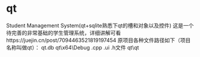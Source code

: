 # qt
Student Management System(qt+sqlite熟悉下qt的槽和对象以及控件)
这是一个待完善的非常基础的学生管理系统，详细讲解可看https://juejin.cn/post/7094463521819197454
原项目各种文件路径如下（项目名称叫做qt）：
qt.db qt\x64\Debug
.cpp .ui .h文件  qt\qt

